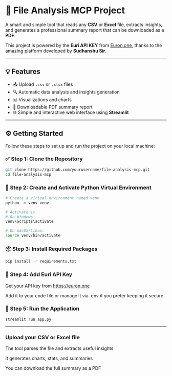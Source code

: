 # 📁 File Analysis MCP Project

A smart and simple tool that reads any **CSV** or **Excel** file, extracts insights, and generates a professional summary report that can be downloaded as a **PDF**.

This project is powered by the **Euri API KEY** from [Euron.one](https://euron.one), thanks to the amazing platform developed by **Sudhanshu Sir**.

---

## 💡 Features

- 📤 Upload `.csv` or `.xlsx` files
- 🔍 Automatic data analysis and insights generation
- 📊 Visualizations and charts
- 📄 Downloadable PDF summary report
- 🌐 Simple and interactive web interface using **Streamlit**

---

## ⚙️ Getting Started

Follow these steps to set up and run the project on your local machine:

### ✅ Step 1: Clone the Repository

```bash
git clone https://github.com/yourusername/file-analysis-mcp.git
cd file-analysis-mcp
```

### 🐍 Step 2: Create and Activate Python Virtual Environment

```bash
# Create a virtual environment named venv
python -m venv venv

# Activate it
# On Windows:
venv\Scripts\activate

# On macOS/Linux:
source venv/bin/activate
```

### 📦 Step 3: Install Required Packages

```bash
pip install -r requirements.txt
```


### 🔑 Step 4: Add Euri API Key
Get your API key from https://euron.one

Add it to your code file or manage it via .env if you prefer keeping it secure

### 🚀 Step 5: Run the Application

```bash
streamlit run app.py
```

---


### Upload your CSV or Excel file

The tool parses the file and extracts useful insights

It generates charts, stats, and summaries

You can download the full summary as a PDF





